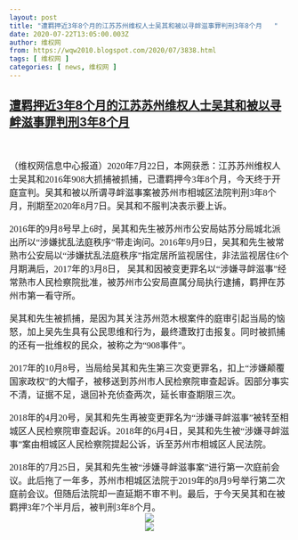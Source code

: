 ```yaml
---
layout: post
title: "遭羁押近3年8个月的江苏苏州维权人士吴其和被以寻衅滋事罪判刑3年8个月   "
date: 2020-07-22T13:05:00.003Z
author: 维权网
from: https://wqw2010.blogspot.com/2020/07/3838.html
tags: [ 维权网 ]
categories: [ news, 维权网 ]
---
```

<!--1595423100003-->
[遭羁押近3年8个月的江苏苏州维权人士吴其和被以寻衅滋事罪判刑3年8个月](https://wqw2010.blogspot.com/2020/07/3838.html)
------

<div>
<div dir="ltr" style="text-align: left;" trbidi="on"><br /><div class="MsoNormal"></div><a name='more'></a><br /><div class="MsoNormal"><span style="font-family: 宋体; font-size: 12.0pt; mso-ascii-theme-font: minor-fareast; mso-fareast-font-family: 宋体; mso-fareast-theme-font: minor-fareast; mso-hansi-theme-font: minor-fareast;">（维权网信息中心报道）<span lang="EN-US">2020</span>年<span lang="EN-US">7</span>月<span lang="EN-US">22</span>日，本网获悉：江苏苏州维权人士吴其和<span lang="EN-US">2016</span>年<span lang="EN-US">908</span>大抓捕被抓捕，已遭羁押今<span lang="EN-US">3</span>年<span lang="EN-US">8</span>个月，今天终于开庭宣判。吴其和被以所谓寻衅滋事案被苏州市相城区法院判刑<span lang="EN-US">3</span>年<span lang="EN-US">8</span>个月，刑期至<span lang="EN-US">2020</span>年<span lang="EN-US">8</span>月<span lang="EN-US">7</span>日。吴其和不服判决表示要上诉。<span lang="EN-US"><o:p></o:p></span></span></div><div class="MsoNormal"><br /></div><div class="MsoNormal"><span lang="EN-US" style="font-family: 宋体; font-size: 12.0pt; mso-ascii-theme-font: minor-fareast; mso-fareast-font-family: 宋体; mso-fareast-theme-font: minor-fareast; mso-hansi-theme-font: minor-fareast;">2016</span><span style="font-family: 宋体; font-size: 12.0pt; mso-ascii-theme-font: minor-fareast; mso-fareast-font-family: 宋体; mso-fareast-theme-font: minor-fareast; mso-hansi-theme-font: minor-fareast;">年的<span lang="EN-US">9</span>月<span lang="EN-US">8</span>号早上<span lang="EN-US">6</span>时，吴其和先生被苏州市公安局姑苏分局城北派出所以“涉嫌扰乱法庭秩序”带走询问。<span lang="EN-US">2016</span>年<span lang="EN-US">9</span>月<span lang="EN-US">9</span>日，吴其和先生被常熟市公安局以“涉嫌扰乱法庭秩序”指定居所监视居住，非法监视居住<span lang="EN-US">6</span>个月期满后，<span lang="EN-US">2017</span>年的<span lang="EN-US">3</span>月<span lang="EN-US">8</span>日， 吴其和因被变更罪名以“涉嫌寻衅滋事”经常熟市人民检察院批准，被苏州市公安局直属分局执行逮捕，羁押在苏州市第一看守所。<span lang="EN-US"><o:p></o:p></span></span></div><div class="MsoNormal"><br /></div><div class="MsoNormal"><span style="font-family: 宋体; font-size: 12.0pt; mso-ascii-theme-font: minor-fareast; mso-fareast-font-family: 宋体; mso-fareast-theme-font: minor-fareast; mso-hansi-theme-font: minor-fareast;">吴其和先生被抓捕，是因为其关注苏州范木根案件的庭审引起当局的恼怒，加上吴先生具有公民思维和行为，最终遭致打击报复。同时被抓捕的还有一批维权的民众，被称之为“<span lang="EN-US">908</span>事件”。<span lang="EN-US"><o:p></o:p></span></span></div><div class="MsoNormal"><br /></div><div class="MsoNormal"><span lang="EN-US" style="font-family: 宋体; font-size: 12.0pt; mso-ascii-theme-font: minor-fareast; mso-fareast-font-family: 宋体; mso-fareast-theme-font: minor-fareast; mso-hansi-theme-font: minor-fareast;">2017</span><span style="font-family: 宋体; font-size: 12.0pt; mso-ascii-theme-font: minor-fareast; mso-fareast-font-family: 宋体; mso-fareast-theme-font: minor-fareast; mso-hansi-theme-font: minor-fareast;">年的<span lang="EN-US">10</span>月<span lang="EN-US">8</span>号，当局给吴其和先生第三次变更罪名，扣上“涉嫌颠覆国家政权”的大帽子，被移送到苏州市人民检察院审查起诉。因部分事实不清，证据不足，退回补充侦查两次，延长审查期限三次。<span lang="EN-US"><o:p></o:p></span></span></div><div class="MsoNormal"><br /></div><div class="MsoNormal"><span lang="EN-US" style="font-family: 宋体; font-size: 12.0pt; mso-ascii-theme-font: minor-fareast; mso-fareast-font-family: 宋体; mso-fareast-theme-font: minor-fareast; mso-hansi-theme-font: minor-fareast;">2018</span><span style="font-family: 宋体; font-size: 12.0pt; mso-ascii-theme-font: minor-fareast; mso-fareast-font-family: 宋体; mso-fareast-theme-font: minor-fareast; mso-hansi-theme-font: minor-fareast;">年的<span lang="EN-US">4</span>月<span lang="EN-US">20</span>号，吴其和先生再被变更罪名为“涉嫌寻衅滋事”被转至相城区人民检察院审查起诉。<span lang="EN-US">2018</span>年的<span lang="EN-US">6</span>月<span lang="EN-US">4</span>日，吴其和先生被“涉嫌寻衅滋事”案由相城区人民检察院提起公诉，诉至苏州市相城区人民法院。<span lang="EN-US"><o:p></o:p></span></span></div><div class="MsoNormal"><br /></div><div class="MsoNormal"><span lang="EN-US" style="font-family: 宋体; font-size: 12.0pt; mso-ascii-theme-font: minor-fareast; mso-fareast-font-family: 宋体; mso-fareast-theme-font: minor-fareast; mso-hansi-theme-font: minor-fareast;">2018</span><span style="font-family: 宋体; font-size: 12.0pt; mso-ascii-theme-font: minor-fareast; mso-fareast-font-family: 宋体; mso-fareast-theme-font: minor-fareast; mso-hansi-theme-font: minor-fareast;">年的<span lang="EN-US">7</span>月<span lang="EN-US">25</span>日，吴其和先生被“涉嫌寻衅滋事案”进行第一次庭前会议。此后拖了一年多，苏州市相城区法院于<span lang="EN-US">2019</span>年的<span lang="EN-US">8</span>月<span lang="EN-US">9</span>号举行第二次庭前会议。但随后法院却一直延期不审不判。最后，于今天吴其和在被羁押<span lang="EN-US">3</span>年<span lang="EN-US">7</span>个半月后，被判刑<span lang="EN-US">3</span>年<span lang="EN-US">8</span>个月。<span lang="EN-US"><o:p></o:p></span></span></div><div class="separator" style="clear: both; text-align: center;"><a href="https://1.bp.blogspot.com/-RsDtV7LzyTI/Xxg55J0whpI/AAAAAAABrFM/GOgYq61hWRsa1MfIicHZHdbnr9UPzFk4wCLcBGAsYHQ/s1600/photo_2020-01-11_18-39-09.jpg" imageanchor="1" style="margin-left: 1em; margin-right: 1em;"><img border="0" data-original-height="400" data-original-width="298" src="https://1.bp.blogspot.com/-RsDtV7LzyTI/Xxg55J0whpI/AAAAAAABrFM/GOgYq61hWRsa1MfIicHZHdbnr9UPzFk4wCLcBGAsYHQ/s1600/photo_2020-01-11_18-39-09.jpg" /></a></div><div class="separator" style="clear: both; text-align: center;"><a href="https://1.bp.blogspot.com/-SW_WfggWx6g/Xxg58NCTd4I/AAAAAAABrFQ/ba-Wti9cdwQeR_3ozKQKw5GzwPFW3gbGACLcBGAsYHQ/s1600/images.jpg" imageanchor="1" style="margin-left: 1em; margin-right: 1em;"><img border="0" data-original-height="168" data-original-width="300" src="https://1.bp.blogspot.com/-SW_WfggWx6g/Xxg58NCTd4I/AAAAAAABrFQ/ba-Wti9cdwQeR_3ozKQKw5GzwPFW3gbGACLcBGAsYHQ/s1600/images.jpg" /></a></div></div>
</div>
